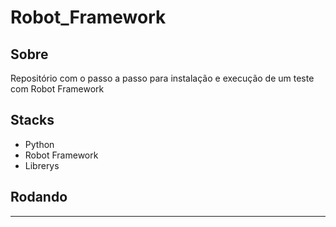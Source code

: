 # Robot_Framework


## Sobre

Repositório com o passo a passo para instalação e execução de um teste com Robot Framework

## Stacks
- Python 
- Robot Framework
- Librerys 

## Rodando




<hr>
